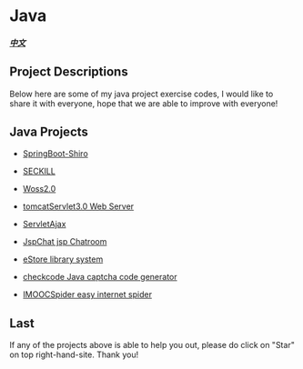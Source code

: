 # Java

##### [中文](README_ZH.md)

## Project Descriptions

Below here are some of my java project exercise codes, I would like to share it with everyone, hope that we are able to improve with everyone!

## Java Projects

* [SpringBoot-Shiro](./springboot-shiro/)

* [SECKILL](./seckill/)

* [Woss2.0 ](./woss/)

* [tomcatServlet3.0 Web Server](./tomcatServer3.0/)

* [ServletAjax ](./ServletAjax/)

* [JspChat jsp Chatroom](./JspChat/)

* [eStore library system](./estore/)

* [checkcode Java captcha code generator](./checkcode/)

* [IMOOCSpider easy internet spider](./IMOOCSpider/)

## Last

If any of the projects above is able to help you out, please do click on "Star" on top right-hand-site. Thank you!
